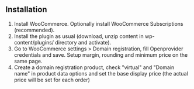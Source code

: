 ## Installation

1. Install WooCommerce. Optionally install WooCommerce Subscriptions (recommended).
2. Install the plugin as usual (download, unzip content in wp-content/plugins/ directory and activate).
3. Go to WooCommerce settings > Domain registration, fill Openprovider credentials and save. Setup margin, rounding and minimum price on the same page.
4. Create a domain registration product, check "virtual" and "Domain name" in product data options and set the base display price (the actual price will be set for each order)

